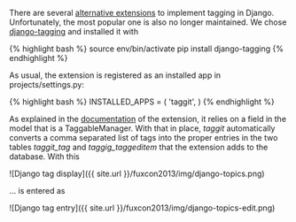 There are several [alternative extensions](https://www.djangopackages.com/grids/g/tagging/) to implement tagging in Django. Unfortunately, the most popular one is also no longer maintained. We chose [django-tagging](https://www.djangopackages.com/packages/p/django-taggit/) and installed it with

{% highlight bash %}
source env/bin/activate
pip install django-tagging
{% endhighlight %}

As usual, the extension is registered as an installed app in projects/settings.py:

{% highlight bash %}
INSTALLED_APPS = (
    'taggit',
)
{% endhighlight %}

As explained in the [documentation](https://github.com/alex/django-taggit#readme) of the extension, it relies on a field in the model that is a TaggableManager. With that in place, *taggit* automatically converts a comma separated list of tags into the proper entries in the two tables *taggit_tag* and *taggig_taggeditem* that the extension adds to the database. With this

![Django tag display]({{ site.url }}/fuxcon2013/img/django-topics.png)

... is entered as

![Django tag entry]({{ site.url }}/fuxcon2013/img/django-topics-edit.png)

